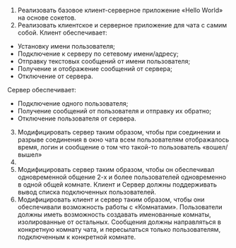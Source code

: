 1. Реализовать базовое клиент-серверное приложение «Hello World» на основе
сокетов.
2. Реализовать клиентское и серверное приложение для чата с самим собой. Клиент обеспечивает:
* Установку имени пользователя;
* Подключение к серверу по сетевому имени/адресу;
* Отправку текстовых сообщений от имени пользователя;
* Получение и отображение сообщений от сервера;
* Отключение от сервера.

Сервер обеспечивает:
* Подключение одного пользователя;
* Получение сообщений от пользователя и отправку их обратно;
* Отключение пользователя от сервера.
3. Модифицировать сервер таким образом, чтобы при соединении и разрыве
соединения в окно чата всем пользователям отображалось время, логин и
сообщение о том что такой-то пользователь «вошел/вышел»
4.
5. Модифицировать сервер таким образом, чтобы он обеспечивал одновременной
общение 2-х и более пользователей одновременно в одной общей комнате.
Клиент и Сервер должны поддерживать вывод списка подключенных пользователей. 
6. Модифицировать клиент и сервер таким образом, чтобы они обеспечивали
возможность работы с «Комнатами». Пользователи должны иметь
возможность создавать именованные комнаты, изолированные от
остальных. Сообщения должны направляться в конкретную комнату чата, и
пересылаться только пользователям, подключенным к конкретной комнате.